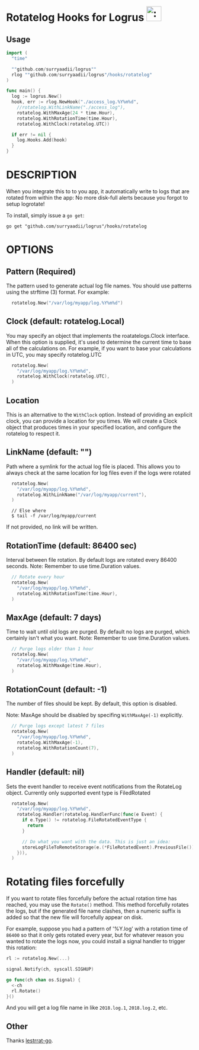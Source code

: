 # Rotatelog Hooks for Logrus <img src="http://i.imgur.com/hTeVwmJ.png" width="40" height="40" alt=":walrus:" class="emoji" title=":walrus:"/>

## Usage

```go
import (
  "time"

  ""github.com/surryaadii/logrus""
  rlog ""github.com/surryaadii/logrus"/hooks/rotatelog"
)

func main() {
  log := logrus.New()
  hook, err := rlog.NewHook("./access_log.%Y%m%d",
    //rotatelog.WithLinkName("./access_log"),
    rotatelog.WithMaxAge(24 * time.Hour),
    rotatelog.WithRotationTime(time.Hour),
    rotatelog.WithClock(rotatelog.UTC))

  if err != nil {
    log.Hooks.Add(hook)
  }
}
```

# DESCRIPTION

When you integrate this to to you app, it automatically write to logs that
are rotated from within the app: No more disk-full alerts because you forgot
to setup logrotate!

To install, simply issue a `go get`:

```
go get "github.com/surryaadii/logrus"/hooks/rotatelog
```

OPTIONS
====

## Pattern (Required)

The pattern used to generate actual log file names. You should use patterns
using the strftime (3) format. For example:

```go
  rotatelog.New("/var/log/myapp/log.%Y%m%d")
```

## Clock (default: rotatelog.Local)

You may specify an object that implements the roatatelogs.Clock interface.
When this option is supplied, it's used to determine the current time to
base all of the calculations on. For example, if you want to base your
calculations in UTC, you may specify rotatelog.UTC

```go
  rotatelog.New(
    "/var/log/myapp/log.%Y%m%d",
    rotatelog.WithClock(rotatelog.UTC),
  )
```

## Location

This is an alternative to the `WithClock` option. Instead of providing an
explicit clock, you can provide a location for you times. We will create
a Clock object that produces times in your specified location, and configure
the rotatelog to respect it.

## LinkName (default: "")

Path where a symlink for the actual log file is placed. This allows you to 
always check at the same location for log files even if the logs were rotated

```go
  rotatelog.New(
    "/var/log/myapp/log.%Y%m%d",
    rotatelog.WithLinkName("/var/log/myapp/current"),
  )
```

```
  // Else where
  $ tail -f /var/log/myapp/current
```

If not provided, no link will be written.

## RotationTime (default: 86400 sec)

Interval between file rotation. By default logs are rotated every 86400 seconds.
Note: Remember to use time.Duration values.

```go
  // Rotate every hour
  rotatelog.New(
    "/var/log/myapp/log.%Y%m%d",
    rotatelog.WithRotationTime(time.Hour),
  )
```

## MaxAge (default: 7 days)

Time to wait until old logs are purged. By default no logs are purged, which
certainly isn't what you want.
Note: Remember to use time.Duration values.

```go
  // Purge logs older than 1 hour
  rotatelog.New(
    "/var/log/myapp/log.%Y%m%d",
    rotatelog.WithMaxAge(time.Hour),
  )
```

## RotationCount (default: -1)

The number of files should be kept. By default, this option is disabled.

Note: MaxAge should be disabled by specifing `WithMaxAge(-1)` explicitly.

```go
  // Purge logs except latest 7 files
  rotatelog.New(
    "/var/log/myapp/log.%Y%m%d",
    rotatelog.WithMaxAge(-1),
    rotatelog.WithRotationCount(7),
  )
```

## Handler (default: nil)

Sets the event handler to receive event notifications from the RotateLog
object. Currently only supported event type is FiledRotated

```go
  rotatelog.New(
    "/var/log/myapp/log.%Y%m%d",
    rotatelog.Handler(rotatelog.HandlerFunc(func(e Event) {
      if e.Type() != rotatelog.FileRotatedEventType {
        return
      }

      // Do what you want with the data. This is just an idea:
      storeLogFileToRemoteStorage(e.(*FileRotatedEvent).PreviousFile())
    })),
  )
```

# Rotating files forcefully

If you want to rotate files forcefully before the actual rotation time has reached,
you may use the `Rotate()` method. This method forcefully rotates the logs, but
if the generated file name clashes, then a numeric suffix is added so that
the new file will forcefully appear on disk.

For example, suppose you had a pattern of '%Y.log' with a rotation time of
`86400` so that it only gets rotated every year, but for whatever reason you
wanted to rotate the logs now, you could install a signal handler to
trigger this rotation:

```go
rl := rotatelog.New(...)

signal.Notify(ch, syscall.SIGHUP)

go func(ch chan os.Signal) {
  <-ch
  rl.Rotate()
}()
```

And you will get a log file name in like `2018.log.1`, `2018.log.2`, etc.


## Other

Thanks [lestrrat-go](https://github.com/lestrrat-go/file-rotatelogs).
